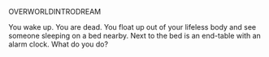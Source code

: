 OVERWORLDINTRODREAM

You wake up. You are dead. You float up out of your lifeless body and see someone sleeping on a bed nearby. Next to the bed is an end-table with an alarm clock. What do you do?

<audio src="/Sound/Main.mp3" />
+ [Freak Out]
	OMG I'm dead I'm dead I'm dead!!!!
	
+ [Loot your own Corpse]
	You find a phone and some pocket lint, but you can't use them. Because you're dead.

+ [Smash the Alarm Clock]
	You try to smash the alarm clock, but you have no arms. And you're not corporeal. And being a freshly-minted ghost you simply don't have the telekinetic strength. Too bad...

+ [Haunt Their Dreams!!!]
	As you float over to the bed, you notice an alarm clock set to go off 2 minutes from now. Should the alarm clock go off before you find peace or possess another dreamer, you will be lost in the Unconscious until your sleeper goes back to sleep. You're certain your lover is somewhere in the Collective Subconscious; after all, with only seven degrees of separation between any two people and the fact that random people can show up in others' dreams, they must be in there somewhere. You are about to enter your first dream. You possess the sleeper. Oops! You almost forgot; you reach out, take the alarm clock, and shove it in your ghostly body. You can set the alarm clock off anytime to wake the current dream's sleeper and restart the dream they are in. So don't be afraid to go deeper, good luck, and remember to Haunt Their Dreams!!!
<exit dream="random"/>